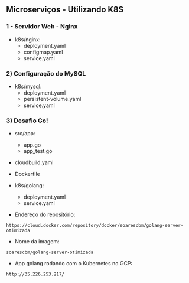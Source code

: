 

## Microserviços - Utilizando K8S

### 1 - Servidor Web - Nginx

  - k8s/nginx: 
    - deployment.yaml
    - configmap.yaml
    - service.yaml

### 2) Configuração do MySQL

  - k8s/mysql: 
    - deployment.yaml
    - persistent-volume.yaml
    - service.yaml      

### 3) Desafio Go!

  - src/app:
    - app.go
    - app_test.go
  - cloudbuild.yaml
  - Dockerfile
  - k8s/golang:
    - deployment.yaml
    - service.yaml      
  
  - Endereço do repositório:
  
```
https://cloud.docker.com/repository/docker/soarescbm/golang-server-otimizada
```


  - Nome da imagem: 

```
soarescbm/golang-server-otimizada   

```

  - App golang rodando com o Kubernetes no GCP:

```
http://35.226.253.217/
```



  



